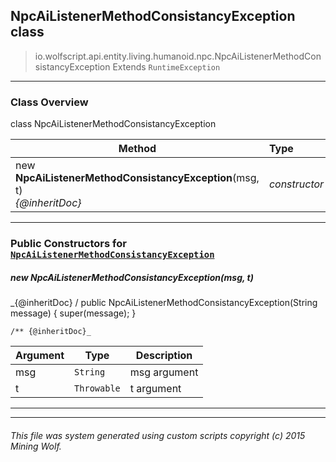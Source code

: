 ## NpcAiListenerMethodConsistancyException __class__

>io.wolfscript.api.entity.living.humanoid.npc.NpcAiListenerMethodConsistancyException
>Extends `RuntimeException`

---

### Class Overview

class NpcAiListenerMethodConsistancyException

Method | Type   
--- | :--- 
new __NpcAiListenerMethodConsistancyException__(msg, t) <br> _{@inheritDoc}_ | _constructor_



---

### Public Constructors for [`NpcAiListenerMethodConsistancyException`](NpcAiListenerMethodConsistancyException.md)

##### <a id='npcailistenermethodconsistancyexception'></a>new __NpcAiListenerMethodConsistancyException__(msg, t) 

_{@inheritDoc} /
    public NpcAiListenerMethodConsistancyException(String message) {
        super(message);
    }

    /** {@inheritDoc}_

Argument | Type | Description  
--- | --- | --- 
msg | `String` | msg argument
t | `Throwable` | t argument

---
---


###### This file was system generated using custom scripts copyright (c) 2015 Mining Wolf.
	


